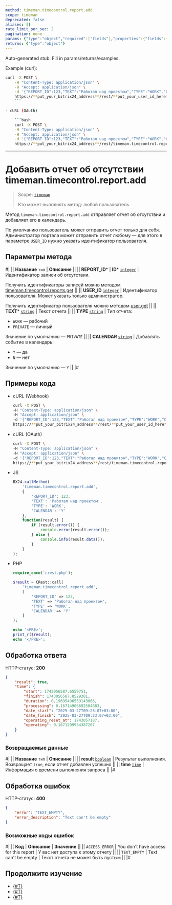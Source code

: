 ```yaml
---
method: timeman.timecontrol.report.add
scope: timeman
deprecated: false
aliases: []
rate_limit_per_sec: 2
pagination: none
params: {"type":"object","required":["fields"],"properties":{"fields":{"type":"object"}}}
returns: {"type":"object"}
---
```


Auto-generated stub. Fill in params/returns/examples.

Example (curl):

```bash
curl -X POST \
    -H "Content-Type: application/json" \
    -H "Accept: application/json" \
    -d '{"REPORT_ID":123,"TEXT":"Работал над проектом","TYPE":"WORK","CALENDAR":"Y"}' \
    https://**put_your_bitrix24_address**/rest/**put_your_user_id_here**/**put_your_webhook_here**/timeman.timecontrol.report.add
    ```

- cURL (OAuth)

    ```bash
    curl -X POST \
    -H "Content-Type: application/json" \
    -H "Accept: application/json" \
    -d '{"REPORT_ID":123,"TEXT":"Работал над проектом","TYPE":"WORK","CALENDAR":"Y","auth":"**put_access_token_here**"}' \
    https://**put_your_bitrix24_address**/rest/timeman.timecontrol.report.add
```

---

# Добавить отчет об отсутствии timeman.timecontrol.report.add

> Scope: [`timeman`](../../scopes/permissions.md)
>
> Кто может выполнять метод: любой пользователь

Метод `timeman.timecontrol.report.add` отправляет отчет об отсутствии и добавляет его в календарь.

По умолчанию пользователь может отправить отчет только для себя. Администратор портала может отправить отчет любому — для этого в параметре `USER_ID` нужно указать идентификатор пользователя.

## Параметры метода



#|
|| **Название**
`тип` | **Описание** ||
|| **REPORT_ID*** \| **ID***
[`integer`](../../data-types.md) | Идентификатор записи об отсутствии.

Получить идентификаторы записей можно методом [timeman.timecontrol.reports.get](./timeman-timecontrol-reports-get.md#reports) ||
|| **USER_ID**
[`integer`](../../data-types.md) | Идентификатор пользователя. Может указать только администратор.

Получить идентификатор пользователя можно методом [user.get](../../user/user-get.md) ||
|| **TEXT***
[`string`](../../data-types.md) | Текст отчета ||
|| **TYPE**
[`string`](../../data-types.md) | Тип отчета:
- `WORK` — рабочий
- `PRIVATE` — личный

Значение по умолчанию — `PRIVATE` ||
|| **CALENDAR**
[`string`](../../data-types.md) | Добавлять событие в календарь:
- `Y` — да
- `N` — нет

Значение по умолчанию — `Y` ||
|#

## Примеры кода





- cURL (Webhook)

    ```bash
    curl -X POST \
    -H "Content-Type: application/json" \
    -H "Accept: application/json" \
    -d '{"REPORT_ID":123,"TEXT":"Работал над проектом","TYPE":"WORK","CALENDAR":"Y"}' \
    https://**put_your_bitrix24_address**/rest/**put_your_user_id_here**/**put_your_webhook_here**/timeman.timecontrol.report.add
    ```

- cURL (OAuth)

    ```bash
    curl -X POST \
    -H "Content-Type: application/json" \
    -H "Accept: application/json" \
    -d '{"REPORT_ID":123,"TEXT":"Работал над проектом","TYPE":"WORK","CALENDAR":"Y","auth":"**put_access_token_here**"}' \
    https://**put_your_bitrix24_address**/rest/timeman.timecontrol.report.add
    ```

- JS

    ```js
    BX24.callMethod(
        'timeman.timecontrol.report.add',
        {
            'REPORT_ID': 123,
            'TEXT': 'Работал над проектом',
            'TYPE': 'WORK',
            'CALENDAR': 'Y'
        },
        function(result) {
            if (result.error()) {
                console.error(result.error());
            } else {
                console.info(result.data());
            }
        }
    );
    ```

- PHP

    ```php
    require_once('crest.php');

    $result = CRest::call(
        'timeman.timecontrol.report.add',
        [
            'REPORT_ID' => 123,
            'TEXT' => 'Работал над проектом',
            'TYPE' => 'WORK',
            'CALENDAR' => 'Y'
        ]
    );

    echo '<PRE>';
    print_r($result);
    echo '</PRE>';
    ```



## Обработка ответа

HTTP-статус: **200**

```json
{
    "result": true,
    "time": {
        "start": 1743056587.6559751,
        "finish": 1743056587.8529301,
        "duration": 0.19695496559143066,
        "processing": 0.16714906692504883,
        "date_start": "2025-03-27T09:23:07+03:00",
        "date_finish": "2025-03-27T09:23:07+03:00",
        "operating_reset_at": 1743057187,
        "operating": 0.1671299934387207
    }
}
```

### Возвращаемые данные

#|
|| **Название**
`тип` | **Описание** ||
|| **result**
[`boolean`](../../data-types.md) | Результат выполнения. Возвращает `true`, если отчет добавлен успешно ||
|| **time**
[`time`](../../data-types.md#time) | Информация о времени выполнения запроса ||
|#

## Обработка ошибок

HTTP-статус: **400**

```json
{
    "error": "TEXT_EMPTY",
    "error_description": "Text can't be empty"
}
```



### Возможные коды ошибок

#|
|| **Код** | **Описание** | **Значение** ||
|| `ACCESS_ERROR` | You don't have access for this report | У вас нет доступа к этому отчету ||
|| `TEXT_EMPTY` | Text can't be empty | Текст отчета не может быть пустым ||
|#



## Продолжите изучение 

- [{#T}](./index.md)
- [{#T}](./timeman-timecontrol-reports-get.md)
- [{#T}](./timeman-timecontrol-reports-users-get.md) 
